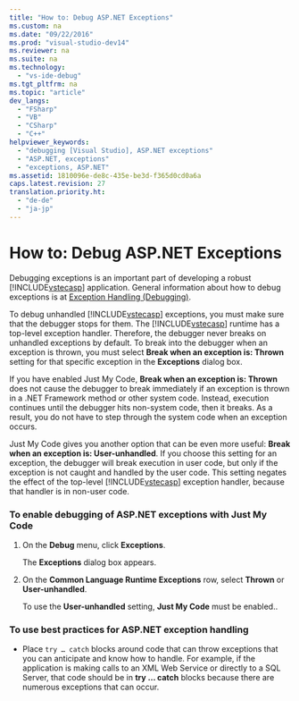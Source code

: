 ```yaml
---
title: "How to: Debug ASP.NET Exceptions"
ms.custom: na
ms.date: "09/22/2016"
ms.prod: "visual-studio-dev14"
ms.reviewer: na
ms.suite: na
ms.technology: 
  - "vs-ide-debug"
ms.tgt_pltfrm: na
ms.topic: "article"
dev_langs: 
  - "FSharp"
  - "VB"
  - "CSharp"
  - "C++"
helpviewer_keywords: 
  - "debugging [Visual Studio], ASP.NET exceptions"
  - "ASP.NET, exceptions"
  - "exceptions, ASP.NET"
ms.assetid: 1810096e-de8c-435e-be3d-f365d0cd0a6a
caps.latest.revision: 27
translation.priority.ht: 
  - "de-de"
  - "ja-jp"
---
```

# How to: Debug ASP.NET Exceptions
Debugging exceptions is an important part of developing a robust [!INCLUDE[vstecasp](../VS_csharp/includes/vstecasp_md.md)] application. General information about how to debug exceptions is at [Exception Handling (Debugging)](../VS_csharp/managing-exceptions-with-the-debugger.md).  
  
 To debug unhandled [!INCLUDE[vstecasp](../VS_csharp/includes/vstecasp_md.md)] exceptions, you must make sure that the debugger stops for them. The [!INCLUDE[vstecasp](../VS_csharp/includes/vstecasp_md.md)] runtime has a top-level exception handler. Therefore, the debugger never breaks on unhandled exceptions by default. To break into the debugger when an exception is thrown, you must select **Break when an exception is: Thrown** setting for that specific exception in the **Exceptions** dialog box.  
  
 If you have enabled Just My Code, **Break when an exception is: Thrown** does not cause the debugger to break immediately if an exception is thrown in a .NET Framework method or other system code. Instead, execution continues until the debugger hits non-system code, then it breaks. As a result, you do not have to step through the system code when an exception occurs.  
  
 Just My Code gives you another option that can be even more useful: **Break when an exception is: User-unhandled**. If you choose this setting for an exception, the debugger will break execution in user code, but only if the exception is not caught and handled by the user code. This setting negates the effect of the top-level [!INCLUDE[vstecasp](../VS_csharp/includes/vstecasp_md.md)] exception handler, because that handler is in non-user code.  
  
### To enable debugging of ASP.NET exceptions with Just My Code  
  
1.  On the **Debug** menu, click **Exceptions**.  
  
     The **Exceptions** dialog box appears.  
  
2.  On the **Common Language Runtime Exceptions** row, select **Thrown** or **User-unhandled**.  
  
     To use the **User-unhandled** setting, **Just My Code** must be enabled..  
  
### To use best practices for ASP.NET exception handling  
  
-   Place `try … catch` blocks around code that can throw exceptions that you can anticipate and know how to handle. For example, if the application is making calls to an XML Web Service or directly to a SQL Server, that code should be in **try … catch** blocks because there are numerous exceptions that can occur.
